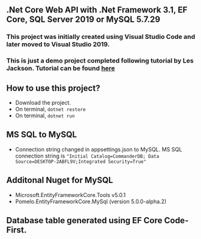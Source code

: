 ## .Net Core Web API with .Net Framework 3.1, EF Core, SQL Server 2019 or MySQL 5.7.29

### This project was initially created using Visual Studio Code and later moved to Visual Studio 2019.

### This is just a demo project completed following tutorial by Les Jackson. Tutorial can be found [here](https://www.youtube.com/watch?v=fmvcAzHpsk8&t=10747s)

## How to use this project?

- Download the project.
- On terminal, `dotnet restore`
- On terminal, `dotnet run`

## MS SQL to MySQL

- Connection string changed in appsettings.json to MySQL.
  MS SQL connection string is `"Initial Catalog=CommanderDB; Data Source=DESKTOP-2ABFL9V;Integrated Security=True"`

## Additonal Nuget for MySQL

- Microsoft.EntityFrameworkCore.Tools v5.0.1
- Pomelo.EntityFrameworkCore.MySql (version 5.0.0-alpha.2)

## Database table generated using EF Core Code-First.
